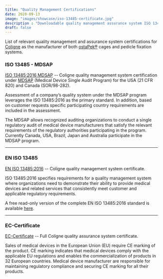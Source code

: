 ```yaml
---
title: "Quality Management Certifications"
date: 2020-09-13
image: "images/showcase/iso-13485-certificate.jpg"
description : "Downloadable quality management assurance system ISO 13485:2016 MDSAP."
draft: false
---
```


List of relevant quality management and assurance system certifications for [Coligne](http://www.coligne.com/international/home.html) as the manufacturer of 
both [ostaPek®](https://spinenuances.com/ostapek_carbon_composite) cages and pedicle fixation systems.

<!--more-->

### ISO 13485 - MDSAP 

[ISO 13485:2016 MDSAP](https://saps2412.github.io/quality_system/Certificate_MDSAP_Canada_USA.pdf) -- Coligne quality management system certification under 
[MDSAP](https://www.fda.gov/medical-devices/cdrh-international-programs/medical-device-single-audit-program-mdsap) (Medical Device Single Audit Program) for the USA (21 CFR 820) and Canada (SOR/98-282).

Assessment of a company’s quality system under the MDSAP program leverages the ISO 13485:2016 as the primary standard. 
In addition, based on customer requests specific participating country requirements are included in the assessment.

The MDSAP allows recognized auditing organizations to conduct a single regulatory audit of medical device manufacturers 
that satisfy the relevant requirements of the regulatory authorities participating in the program. 
Currently Canada, USA, Brazil, Japan and Australia participate in the MDSAP program.

-----

### EN ISO 13485

[EN ISO 13485:2016](https://saps2412.github.io/quality_system/Certificate_ISO-13485_IQNet.pdf) -- Coligne quality management system certificate.

ISO 13485:2016 specifies requirements for a quality management system where organizations need to demonstrate their ability to provide medical devices 
and related services that consistently meet customer and applicable regulatory requirements.

A free read-only version of the complete EN ISO 13485:2016 standard is available [here](https://www.iso.org/obp/ui#iso:std:iso:13485:ed-3:v1:en).

-----

### EC-Certificate

[EC-Certificate](https://saps2412.github.io/quality_system/Certificate_DQS_MED_Directive_93-42-EEC.pdf) -- Full Coligne quality assurance system certificate.

Sales of medical devices in the European Union (EU) require CE marking of the product. 
CE marking indicates that medical devices comply with the applicable EU regulations and enables the commercialization of products in 32 European countries. 
Medical device manufacturer are responsible for maintaining regulatory compliance and securing CE marking for all their products.